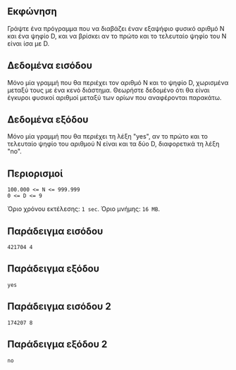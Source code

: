 ## Εκφώνηση
Γράψτε ένα πρόγραμμα που να διαβάζει έναν εξαψήφιο φυσικό αριθμό N και ένα ψηφίο D, και να βρίσκει αν το πρώτο και το τελευταίο ψηφίο του N είναι ίσα με D.

## Δεδομένα εισόδου
Μόνο μία γραμμή που θα περιέχει τον αριθμό N και το ψηφίο D, χωρισμένα μεταξύ τους με ένα κενό διάστημα. Θεωρήστε δεδομένο ότι θα είναι έγκυροι φυσικοί αριθμοί μεταξύ των ορίων που αναφέρονται παρακάτω.

## Δεδομένα εξόδου
Μόνο μία γραμμή που θα περιέχει τη λέξη "yes", αν το πρώτο και το τελευταίο ψηφίο του αριθμού N είναι και τα δύο D, διαφορετικά τη λέξη "no".

## Περιορισμοί
```
100.000 <= N <= 999.999
0 <= D <= 9
```
Όριο χρόνου εκτέλεσης: ```1 sec```.
Όριο μνήμης: ```16 MB```.
## Παράδειγμα εισόδου
```421704 4```
## Παράδειγμα εξόδου
```yes```
## Παράδειγμα εισόδου 2
```174207 8```
## Παράδειγμα εξόδου 2
```no```